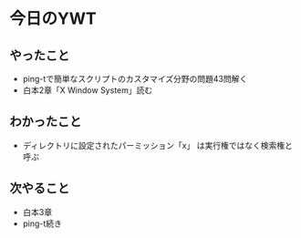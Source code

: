 # 今日のYWT

## やったこと

- ping-tで簡単なスクリプトのカスタマイズ分野の問題43問解く
- 白本2章「X Window System」読む

## わかったこと

- ディレクトリに設定されたパーミッション「x」 は実行権ではなく検索権と呼ぶ

## 次やること

- 白本3章
- ping-t続き